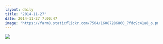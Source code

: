 ```yaml
---
layout: daily
title: "2014-11-27"
date: 2014-11-27 7:00:47
image: "https://farm8.staticflickr.com/7504/16087286860_7fdc9c41a8_o.png"
---
```

<a href="https://www.flickr.com/photos/oycomics/16087286860" title="View comic on Flickr" target="_blank"><img src="https://farm8.staticflickr.com/7504/16087286860_7fdc9c41a8_o.png" border="0" /></a>

